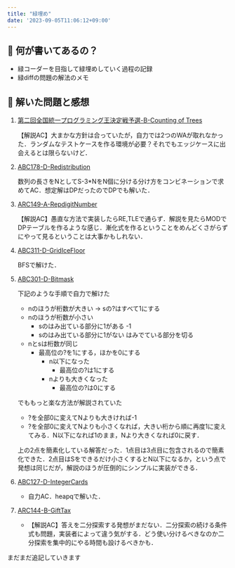 ```yaml
---
title: "緑埋め"
date: '2023-09-05T11:06:12+09:00'
---
```

## 🤔 何が書いてあるの？
- 緑コーダーを目指して緑埋めしていく過程の記録
- 緑diffの問題の解法のメモ

## 📝 解いた問題と感想
1. [第二回全国統一プログラミング王決定戦予選-B-Counting of Trees](https://atcoder.jp/contests/nikkei2019-2-qual/tasks/nikkei2019_2_qual_b)

    【解説AC】大まかな方針は合っていたが，自力では2つのWAが取れなかった．ランダムなテストケースを作る環境が必要？それでもエッジケースに出会えるとは限らないけど．

2. [ABC178-D-Redistribution](https://atcoder.jp/contests/abc178/tasks/abc178_d)

    数列の長さをNとしてS-3*NをN個に分ける分け方をコンビネーションで求めてAC．想定解はDPだったのでDPでも解いた．

3. [ARC149-A-RepdigitNumber](https://atcoder.jp/contests/arc149/tasks/arc149_a)

    【解説AC】愚直な方法で実装したらRE,TLEで通らず．解説を見たらMODでDPテーブルを作るような感じ．漸化式を作るということをめんどくさがらずにやって見るということは大事かもしれない．

4. [ABC311-D-GridIceFloor](https://atcoder.jp/contests/abc311/tasks/abc311_d)

    BFSで解けた．

5. [ABC301-D-Bitmask](https://atcoder.jp/contests/abc301/tasks/abc301_d)

    下記のような手順で自力で解けた
    - nのほうが桁数が大きい -> sの?はすべて1にする
    - nのほうが桁数が小さい
      - sのはみ出ている部分に1がある -1
      - sのはみ出ている部分に1がない はみでている部分を切る
    - nとsは桁数が同じ
      - 最高位の?を1にする，ほかを0にする
        - n以下になった
          - 最高位の?は1にする
        - nよりも大きくなった
          - 最高位の?は0にする
     
    でももっと楽な方法が解説されていた
    - ?を全部0に変えてNよりも大きければ-1
    - ?を全部0に変えてNよりも小さくなれば，大きい桁から順に再度1に変えてみる．N以下になれば1のまま，Nより大きくなれば0に戻す．

    上の2点を簡素化している解答だった．1点目は3点目に包含されるので簡素化できた．2点目はSをできるだけ小さくするとN以下になるか，という点で発想は同じだが，解説のほうが圧倒的にシンプルに実装ができる．

6. [ABC127-D-IntegerCards](https://atcoder.jp/contests/abc127/tasks/abc127_d)

    - 自力AC．heapqで解いた．

7. [ARC144-B-GiftTax](https://atcoder.jp/contests/arc144/tasks/arc144_b)

    - 【解説AC】答えを二分探索する発想がまだない．二分探索の続ける条件式も問題，実装者によって違う気がする．どう使い分けるべきなのか二分探索を集中的にやる時間も設けるべきかも．


まだまだ追記していきます